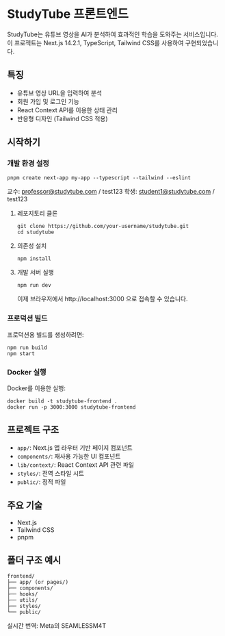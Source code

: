 # StudyTube 프론트엔드

StudyTube는 유튜브 영상을 AI가 분석하여 효과적인 학습을 도와주는 서비스입니다.
이 프로젝트는 Next.js 14.2.1, TypeScript, Tailwind CSS를 사용하여 구현되었습니다.

## 특징

- 유튜브 영상 URL을 입력하여 분석
- 회원 가입 및 로그인 기능
- React Context API를 이용한 상태 관리
- 반응형 디자인 (Tailwind CSS 적용)

## 시작하기

### 개발 환경 설정

```
pnpm create next-app my-app --typescript --tailwind --eslint
```
교수: professor@studytube.com / test123
학생: student1@studytube.com / test123


1. 레포지토리 클론
   ```
   git clone https://github.com/your-username/studytube.git
   cd studytube
   ```

2. 의존성 설치
   ```
   npm install
   ```

3. 개발 서버 실행
   ```
   npm run dev
   ```
   이제 브라우저에서 http://localhost:3000 으로 접속할 수 있습니다.

### 프로덕션 빌드

프로덕션용 빌드를 생성하려면:

```
npm run build
npm start
```

### Docker 실행

Docker를 이용한 실행:

```
docker build -t studytube-frontend .
docker run -p 3000:3000 studytube-frontend
```

## 프로젝트 구조

- `app/`: Next.js 앱 라우터 기반 페이지 컴포넌트
- `components/`: 재사용 가능한 UI 컴포넌트
- `lib/context/`: React Context API 관련 파일
- `styles/`: 전역 스타일 시트
- `public/`: 정적 파일

## 주요 기술
- Next.js
- Tailwind CSS
- pnpm

## 폴더 구조 예시
```
frontend/
├── app/ (or pages/)
├── components/
├── hooks/
├── utils/
├── styles/
└── public/
``` 

실시간 번역: Meta의 SEAMLESSM4T 